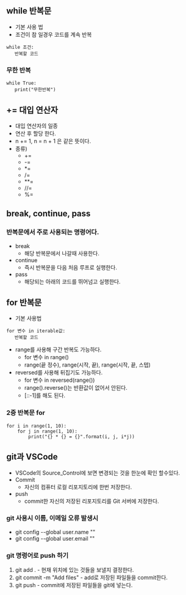 ## while 반복문
 - 기본 사용 법
 - 조건이 참 일경우 코드를 계속 반복
 ```
 while 조건:
    반복할 코드
 ```
 ### 무한 반복
 ```
 while True:
    print("무한반복")
 ```

 ## += 대입 연산자
 - 대입 연산자의 일종
 - 연산 후 할당 한다.
 - n += 1, n = n + 1 은 같은 뜻이다.
 - 종류)
   - +=
   - -=
   - *=
   - /= 
   - **=
   - //= 
   - %=

## break, continue, pass
### 반복문에서 주로 사용되는 명령어다.
 - break
   - 해당 반복문에서 나갈때 사용한다.
 - continue
   - 즉시 반복문을 다음 처음 루프로 실행한다.
 - pass
   - 해당되는 아래의 코드를 뛰어넘고 실행한다.


## for 반복문
 - 기본 사용법
 ```
 for 변수 in iterable값:
    반복할 코드
 ```
  - range를 사용해 구간 반복도 가능하다.
    - for 변수 in range()
    - range(끝 정수), range(시작, 끝), range(시작, 끝, 스텝)
  - reversed를 사용해 뒤집기도 가능하다.
    - for 변수 in reversed(range())
    - range().reverse()는 반환값이 없어서 안된다.
    - [::-1]를 해도 된다.
### 2중 반복문 for
```
for i in range(1, 10):
    for j in range(1, 10):
        print("{} * {} = {}".format(i, j, i*j))
```

## git과 VSCode
 - VSCode의 Source_Control에 보면 변경되는 것을 한눈에 확인 할수있다.
 - Commit
   - 자신의 컴퓨터 로컬 리포지토리에 한번 저장한다.
 - push
   -  commit한 자신의 저장된 리포지토리를 Git 서버에 저장한다.

### git 사용시 이름, 이메일 오류 발생시
 - git config --global user.name ""
 - git config --global user.email ""

 ### git 명령어로 push 하기
  1. git add .
    - 현재 위치에 있는 것들을 보낼지 결정한다.
  2. git commit -m "Add files"
    - add로 저장된 파일들을 commit한다.
  3. git push
    - commit에 저장된 파일들을 git에 넣는다. 

